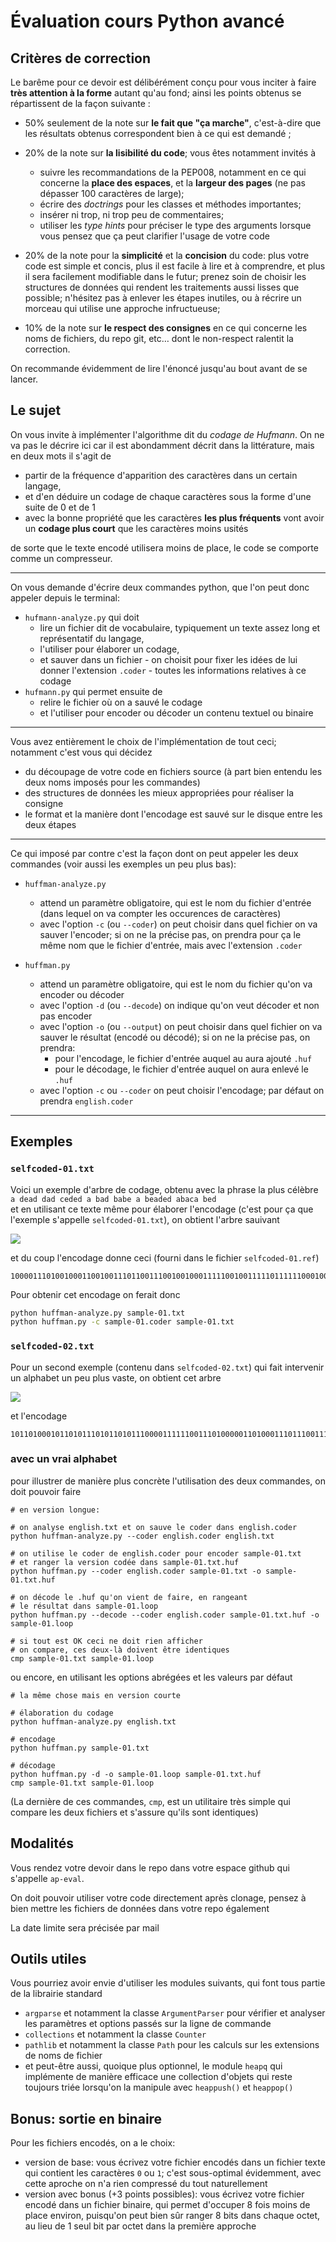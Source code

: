 # Évaluation cours Python avancé

## Critères de correction

Le barême pour ce devoir est délibérément conçu pour vous inciter à faire **très
attention à la forme** autant qu'au fond; ainsi les points obtenus se
répartissent de la façon suivante :

* 50% seulement de la note sur **le fait que "ça marche"**, c'est-à-dire que les
  résultats obtenus correspondent bien à ce qui est demandé ;

* 20% de la note sur **la lisibilité du code**; vous êtes notamment invités à
  * suivre les recommandations de la PEP008, notamment en ce qui concerne la
    **place des espaces**, et la **largeur des pages** (ne pas dépasser 100
    caractères de large);
  * écrire des *doctrings* pour les classes et méthodes importantes;
  * insérer ni trop, ni trop peu de commentaires;
  * utiliser les *type hints* pour préciser le type des arguments lorsque vous
    pensez que ça peut clarifier l'usage de votre code

* 20% de la note pour la **simplicité** et la **concision** du code: plus votre
  code est simple et concis, plus il est facile à lire et à comprendre, et plus
  il sera facilement modifiable dans le futur; prenez soin de choisir les
  structures de données qui rendent les traitements aussi lisses que possible;
  n'hésitez pas à enlever les étapes inutiles, ou à récrire un morceau qui
  utilise une approche infructueuse;

* 10% de la note sur **le respect des consignes** en ce qui concerne les noms de
  fichiers, du repo git, etc… dont le non-respect ralentit la correction.

On recommande évidemment de lire l'énoncé jusqu'au bout avant de se lancer.

## Le sujet

On vous invite à implémenter l'algorithme dit du *codage de Hufmann*. On ne va
pas le décrire ici car il est abondamment décrit dans la littérature, mais en
deux mots il s'agit de
* partir de la fréquence d'apparition des caractères dans un certain langage,
* et d'en déduire un codage de chaque caractères sous la forme d'une suite
  de 0 et de 1
* avec la bonne propriété que les caractères **les plus fréquents** vont avoir un
  **codage plus court** que les caractères moins usités

de sorte que le texte encodé utilisera moins de place, le code se comporte
comme un compresseur.

---

On vous demande d'écrire deux commandes python, que l'on peut donc appeler
depuis le terminal:
* `hufmann-analyze.py` qui doit
  * lire un fichier dit de vocabulaire, typiquement un texte assez long et
    représentatif du langage,
  * l'utiliser pour élaborer un codage,
  * et sauver dans un fichier - on choisit pour fixer les idées de lui donner
    l'extension `.coder` - toutes les informations relatives à ce codage
* `hufmann.py` qui permet ensuite de
  * relire le fichier où on a sauvé le codage
  * et l'utiliser pour encoder ou décoder un contenu textuel ou binaire

---

Vous avez entièrement le choix de l'implémentation de tout ceci; notamment c'est
vous qui décidez
* du découpage de votre code en fichiers source (à part bien entendu les deux
  noms imposés pour les commandes)
* des structures de données les mieux appropriées pour réaliser la consigne
* le format et la manière dont l'encodage est sauvé sur le disque entre les deux
  étapes

---

Ce qui imposé par contre c'est la façon dont on peut appeler les deux commandes
(voir aussi les exemples un peu plus bas):

* `huffman-analyze.py`
  * attend un paramètre obligatoire, qui est le nom du fichier d'entrée (dans
    lequel on va compter les occurences de caractères)
  * avec l'option `-c` (ou `--coder`) on peut choisir dans quel fichier on va
    sauver l'encoder; si on ne la précise pas, on prendra pour ça le même nom
    que le fichier d'entrée, mais avec l'extension `.coder`

* `huffman.py`
  * attend un paramètre obligatoire, qui est le nom du fichier qu'on va encoder
    ou décoder
  * avec l'option `-d` (ou `--decode`) on indique qu'on veut décoder et non pas
    encoder
  * avec l'option `-o` (ou `--output`) on peut choisir dans quel fichier on va
    sauver le résultat (encodé ou décodé); si on ne la précise pas, on prendra:
    * pour l'encodage, le fichier d'entrée auquel au aura ajouté `.huf`
    * pour le décodage, le fichier d'entrée auquel on aura enlevé le `.huf`
  * avec l'option `-c` ou `--coder` on peut choisir l'encodage; par défaut on
    prendra `english.coder` 

---

## Exemples

### `selfcoded-01.txt`

Voici un exemple d'arbre de codage, obtenu avec la phrase la plus célèbre  
`a dead dad ceded a bad babe a beaded abaca bed`  
et en utilisant ce texte même pour élaborer l'encodage (c'est pour ça que
l'exemple s'appelle `selfcoded-01.txt`), on obtient l'arbre sauivant

![](huffman1.png)

et du coup l'encodage donne ceci (fourni dans le fichier `selfcoded-01.ref`)

```
1000011101001000110010011101100111001001000111110010011111011111100010001111110100111001001011111011101000111111001
```

Pour obtenir cet encodage on ferait donc
```bash
python huffman-analyze.py sample-01.txt
python huffman.py -c sample-01.coder sample-01.txt
```

### `selfcoded-02.txt`

Pour un second exemple (contenu dans `selfcoded-02.txt`) qui fait intervenir un
alphabet un peu plus vaste, on obtient cet arbre

![](huffman2.png)

et l'encodage

```
1011010001011010111010110101110000111111001110100000110100011101110011111000011001110001110100100111100110001100000111111101110010001001110110
```

### avec un vrai alphabet

pour illustrer de manière plus concrète l'utilisation des deux commandes, on
doit pouvoir faire

```
# en version longue:

# on analyse english.txt et on sauve le coder dans english.coder
python huffman-analyze.py --coder english.coder english.txt

# on utilise le coder de english.coder pour encoder sample-01.txt
# et ranger la version codée dans sample-01.txt.huf
python huffman.py --coder english.coder sample-01.txt -o sample-01.txt.huf

# on décode le .huf qu'on vient de faire, en rangeant
# le résultat dans sample-01.loop
python huffman.py --decode --coder english.coder sample-01.txt.huf -o sample-01.loop

# si tout est OK ceci ne doit rien afficher
# on compare, ces deux-là doivent être identiques
cmp sample-01.txt sample-01.loop
```

ou encore, en utilisant les options abrégées et les valeurs par défaut

```
# la même chose mais en version courte

# élaboration du codage
python huffman-analyze.py english.txt

# encodage
python huffman.py sample-01.txt

# décodage
python huffman.py -d -o sample-01.loop sample-01.txt.huf
cmp sample-01.txt sample-01.loop
```

(La dernière de ces commandes, `cmp`, est un utilitaire très simple qui compare
les deux fichiers et s'assure qu'ils sont identiques)


## Modalités

Vous rendez votre devoir dans le repo dans votre espace github qui s'appelle
`ap-eval`.

On doit pouvoir utiliser votre code directement après clonage, pensez à bien
mettre les fichiers de données dans votre repo également

La date limite sera précisée par mail

## Outils utiles

Vous pourriez avoir envie d'utiliser les modules suivants, qui font tous partie
de la librairie standard

* `argparse` et notamment la classe `ArgumentParser` pour vérifier et analyser
  les paramètres et options passés sur la ligne de commande
* `collections` et notamment la classe `Counter`
* `pathlib` et notamment la classe `Path` pour les calculs sur les extensions de
  noms de fichier
* et peut-être aussi, quoique plus optionnel, le module `heapq` qui implémente
  de manière efficace une collection d'objets qui reste toujours triée lorsqu'on la manipule avec `heappush()` et `heappop()`

## Bonus: sortie en binaire

Pour les fichiers encodés, on a le choix:

* version de base: vous écrivez votre fichier encodés dans un fichier texte qui
  contient les caractères `0` ou `1`; c'est sous-optimal évidemment, avec cette
  aproche on n'a rien compressé du tout naturellement
* version avec bonus (+3 points possibles): vous écrivez votre fichier encodé
  dans un fichier binaire, qui permet d'occuper 8 fois moins de place environ,
  puisqu'on peut bien sûr ranger 8 bits dans chaque octet, au lieu de 1 seul bit
  par octet dans la première approche
